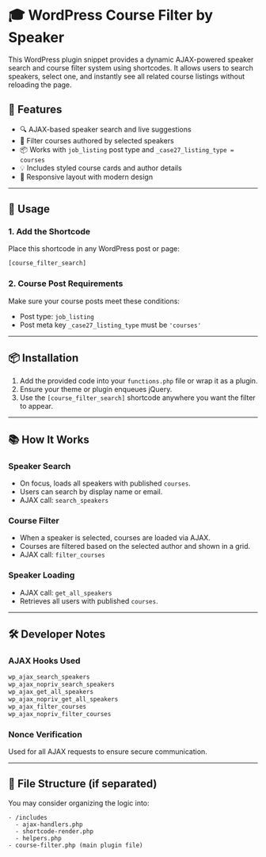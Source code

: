 # 🎓 WordPress Course Filter by Speaker

This WordPress plugin snippet provides a dynamic AJAX-powered speaker search and course filter system using shortcodes. It allows users to search speakers, select one, and instantly see all related course listings without reloading the page.

## 🔧 Features

* 🔍 AJAX-based speaker search and live suggestions
* 🎯 Filter courses authored by selected speakers
* 📦 Works with `job_listing` post type and `_case27_listing_type = courses`
* 💡 Includes styled course cards and author details
* 📱 Responsive layout with modern design

---

## 🚀 Usage

### 1. Add the Shortcode

Place this shortcode in any WordPress post or page:

```php
[course_filter_search]
```

### 2. Course Post Requirements

Make sure your course posts meet these conditions:

* Post type: `job_listing`
* Post meta key `_case27_listing_type` must be `'courses'`

---

## 📦 Installation

1. Add the provided code into your `functions.php` file or wrap it as a plugin.
2. Ensure your theme or plugin enqueues jQuery.
3. Use the `[course_filter_search]` shortcode anywhere you want the filter to appear.

---

## 📚 How It Works

### Speaker Search

* On focus, loads all speakers with published `courses`.
* Users can search by display name or email.
* AJAX call: `search_speakers`

### Course Filter

* When a speaker is selected, courses are loaded via AJAX.
* Courses are filtered based on the selected author and shown in a grid.
* AJAX call: `filter_courses`

### Speaker Loading

* AJAX call: `get_all_speakers`
* Retrieves all users with published `courses`.

---

## 🛠️ Developer Notes

### AJAX Hooks Used

```php
wp_ajax_search_speakers
wp_ajax_nopriv_search_speakers
wp_ajax_get_all_speakers
wp_ajax_nopriv_get_all_speakers
wp_ajax_filter_courses
wp_ajax_nopriv_filter_courses
```

### Nonce Verification

Used for all AJAX requests to ensure secure communication.

---

## 📁 File Structure (if separated)

You may consider organizing the logic into:

```
- /includes
  - ajax-handlers.php
  - shortcode-render.php
  - helpers.php
- course-filter.php (main plugin file)
```
